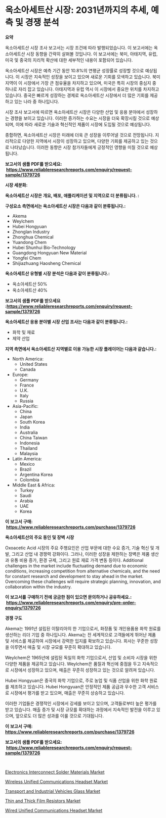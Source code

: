 <p><h1>옥소아세트산 시장: 2031년까지의 추세, 예측 및 경쟁 분석</h1></p><p><strong>요약</strong></p>
<p><p>옥소아세트산 시장 조사 보고서는 시장 조건에 따라 발행되었습니다. 이 보고서에는 옥소아세트산 시장 동향을 간략히 살펴볼 것입니다. 이 보고서에는 북미, 아태지역, 유럽, 미국 및 중국의 지리적 확산에 대한 세부적인 내용이 포함되어 있습니다. </p><p>옥소아세트산 시장은 예측 기간 동안 10.8%의 연평균 성장률로 성장할 것으로 예상됩니다. 이 시장은 지속적인 성장을 보이고 있으며 새로운 기회를 모색하고 있습니다. 북미 지역이 이 시장에서 가장 큰 점유율을 차지하고 있으며, 미국은 특히 시장의 중심지 중 하나로 자리 잡고 있습니다. 아태지역과 유럽 역시 이 시장에서 중요한 위치를 차지하고 있습니다. 중국은 빠르게 성장하는 경제로 옥소아세트산 시장에서 더 많은 기회를 제공하고 있는 나라 중 하나입니다.</p><p>시장 조사 보고서에 따르면 옥소아세트산 시장은 다양한 산업 및 응용 분야에서 성장하는 경향을 보이고 있습니다. 이러한 증가하는 수요는 시장을 더욱 확장시킬 것으로 예상되며, 이에 따라 새로운 기술과 혁신적인 제품이 시장에 도입될 것으로 예상됩니다.</p><p>종합하면, 옥소아세트산 시장은 미래에 더욱 큰 성장을 이루어낼 것으로 전망됩니다. 지리적으로 다양한 지역에서 시장이 성장하고 있으며, 다양한 기회를 제공하고 있는 것으로 나타났습니다. 이러한 동향은 시장 참가자들에게 긍정적인 영향을 미칠 것으로 예상됩니다.</p></p>
<p><strong>보고서의 샘플 PDF를 받으세요: &nbsp;<a href="https://www.reliableresearchreports.com/enquiry/request-sample/1379726">https://www.reliableresearchreports.com/enquiry/request-sample/1379726</a></strong></p>
<p><strong>시장 세분화:</strong></p>
<p><strong> 옥소아세트산 시장은 개요, 배포, 애플리케이션 및 지역으로 더 분류됩니다. :</strong></p>
<p><strong>구성요소 측면에서는 옥소아세트산 시장은 다음과 같이 분류됩니다.:</strong></p>
<p><ul><li>Akema</li><li>Weylchem</li><li>Hubei Hongyuan</li><li>Zhonglan Industry</li><li>Zhonghua Chemical</li><li>Yuandong Chem</li><li>Hubei Shunhui Bio-Technology</li><li>Guangdong Hongyuan New Material</li><li>Yongfei Chem</li><li>Shijiazhuang Haosheng Chemical</li></ul></p>
<p><strong> 옥소아세트산 유형별 시장 분석은 다음과 같이 분류됩니다.:</strong></p>
<p><ul><li>옥소아세트산 50%</li><li>옥소아세트산 40%</li></ul></p>
<p><strong>보고서의 샘플 PDF를 받으세요 :<a href="https://www.reliableresearchreports.com/enquiry/request-sample/1379726">https://www.reliableresearchreports.com/enquiry/request-sample/1379726</a></strong></p>
<p><strong> 옥소아세트산 응용 분야별 시장 산업 조사는 다음과 같이 분류됩니다.:</strong></p>
<p><ul><li>화학 및 재료</li><li>제약 산업</li></ul></p>
<p><strong>지역 측면에서 옥소아세트산 지역별로 이용 가능한 시장 플레이어는 다음과 같습니다.:</strong></p>
<p><ul>
    <li>
        North America:
        <ul>
            <li>United States</li>
            <li>Canada</li>
        </ul>
    </li>
    <li>
        Europe:
        <ul>
            <li>Germany</li>
            <li>France</li>
            <li>U.K.</li>
            <li>Italy</li>
            <li>Russia</li>
        </ul>
    </li>
    <li>
        Asia-Pacific:
        <ul>
            <li>China</li>
            <li>Japan</li>
            <li>South Korea</li>
            <li>India</li>
            <li>Australia</li>
            <li>China Taiwan</li>
            <li>Indonesia</li>
            <li>Thailand</li>
            <li>Malaysia</li>
        </ul>
    </li>
    <li>
        Latin America:
        <ul>
            <li>Mexico</li>
            <li>Brazil</li>
            <li>Argentina Korea</li>
            <li>Colombia</li>
        </ul>
    </li>
    <li>
        Middle East & Africa:
        <ul>
            <li>Turkey</li>
            <li>Saudi</li>
            <li>Arabia</li>
            <li>UAE</li>
            <li>Korea</li>
        </ul>
    </li>
    </ul></p>
<p><strong>이 보고서 구매: &nbsp;<a href="https://www.reliableresearchreports.com/purchase/1379726">https://www.reliableresearchreports.com/purchase/1379726</a></strong></p>
<p><strong>옥소아세트산의 주요 동인 및 장벽 시장</strong></p>
<p><p>Oxoacetic Acid 시장의 주요 주행요인은 산업 부문에 대한 수요 증가, 기술 혁신 및 개발, 그리고 산업 내 경쟁력 강화이다. 그러나, 이러한 성장을 제한하는 장벽은 제품 생산과 유통 비용 증가, 환경 규제, 그리고 원료 재료 가격 변동 등이다. Additional challenges in the market include fluctuating demand due to economic conditions, increasing competition from alternative chemicals, and the need for constant research and development to stay ahead in the market. Overcoming these challenges will require strategic planning, innovation, and collaboration within the industry.</p></p>
<p><strong>이 보고서를 구매하기 전에 궁금한 점이 있으면 문의하거나 공유하세요.: &nbsp;<a href="https://www.reliableresearchreports.com/enquiry/pre-order-enquiry/1379726">https://www.reliableresearchreports.com/enquiry/pre-order-enquiry/1379726</a></strong></p>
<p><strong>경쟁 구도</strong></p>
<p><p>Akema는 1991년 설립된 이탈리아의 한 기업으로서, 화장품 및 개인용품용 화학 원료를 생산하는 리더 기업 중 하나입니다. Akema는 전 세계적으로 고객들에게 뛰어난 제품 및 서비스를 제공하여 시장에서 강력한 입지를 확보하고 있습니다. 회사는 꾸준한 성장을 이루면서 매출 및 시장 규모를 꾸준히 확대하고 있습니다.</p><p>Weylchem은 1965년에 설립된 독일의 화학 기업으로서, 산업 및 소비자 시장을 위한 다양한 제품을 제공하고 있습니다. Weylchem은 품질과 혁신에 중점을 두고 지속적으로 시장에서 성장하고 있으며, 매출은 꾸준히 성장하고 있는 것으로 알려져 있습니다.</p><p>Hubei Hongyuan은 중국의 화학 기업으로, 주로 농업 및 식품 산업을 위한 화학 원료를 제조하고 있습니다. Hubei Hongyuan은 안정적인 제품 공급과 우수한 고객 서비스로 시장에서 평가를 받고 있으며, 매출은 꾸준히 상승하고 있습니다.</p><p>이러한 기업들은 경쟁적인 시장에서 강세를 보이고 있으며, 고객들로부터 높은 평가를 받고 있습니다. 매출 증가 및 시장 규모를 확대하는 과정에서 지속적인 발전을 이루고 있으며, 앞으로도 더 많은 성과를 이룰 것으로 기대됩니다.</p></p>
<p><strong>이 보고서 구매: &nbsp; <a href="https://www.reliableresearchreports.com/purchase/1379726">https://www.reliableresearchreports.com/purchase/1379726</a></strong></p>
<p><strong>보고서의 샘플 PDF를 받으세요: &nbsp;<a href="https://www.reliableresearchreports.com/enquiry/request-sample/1379726">https://www.reliableresearchreports.com/enquiry/request-sample/1379726</a></strong><strong></strong></p>
<p>&nbsp;</p>
<p><p><a href="https://skillful-vermicelli-b89.notion.site/Electronics-Interconnect-Solder-Materials-Market-Size-Share-Trends-Analysis-Report-By-Material-B-5cc7beb316214996bf6504941d38f2ce">Electronics Interconnect Solder Materials Market</a></p><p><a href="https://github.com/dx0328/Market-Research-Report-List-1/blob/main/wireless-unified-communications-headset-market.md">Wireless Unified Communications Headset Market</a></p><p><a href="https://view.publitas.com/reportprime-1/transport-and-industrial-vehicles-glass-market-growth-market-trends-covid-19-impact-and-forecasts-for-period-from-2024-2031/">Transport and Industrial Vehicles Glass Market</a></p><p><a href="https://simplistic-meeting-7ee.notion.site/Thin-and-Thick-Film-Resistors-Market-A-Comprehensive-Report-of-its-Market-Share-Growth-Trends-202-02afb20bd858432386d8458ec8fb8c21">Thin and Thick Film Resistors Market</a></p><p><a href="https://github.com/juancolorado15/Market-Research-Report-List-1/blob/main/wired-unified-communications-headset-market.md">Wired Unified Communications Headset Market</a></p></p>